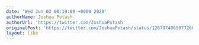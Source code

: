 ```yaml
---
date: 'Wed Jun 03 00:19:09 +0000 2020'
authorName: Joshua Potash
authorUrl: 'https://twitter.com/JoshuaPotash'
originalPost: 'https://twitter.com/JoshuaPotash/status/1267974065077260288'
layout: like
---
```

